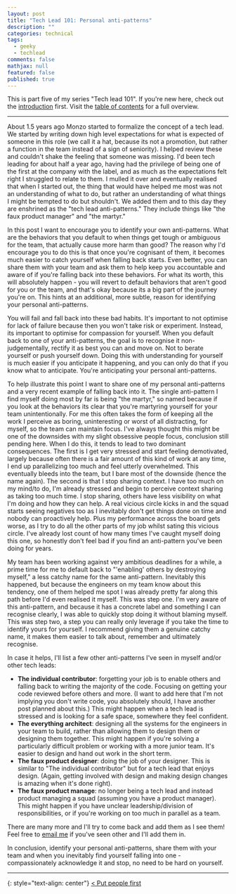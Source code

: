 ```yaml
---
layout: post
title: "Tech Lead 101: Personal anti-patterns"
description: ""
categories: technical
tags:
  - geeky
  - techlead
comments: false
mathjax: null
featured: false
published: true
---
```


This is part five of my series "Tech lead 101". If you're new here, check out the [introduction]({{site.url}}/technical/tech-lead-101-intro) first. Visit the [table of contents]({{site.url}}/technical/tech-lead-101) for a full overview.

----

About 1.5 years ago Monzo started to formalize the concept of a tech lead. We started by writing down high level expectations for what is expected of someone in this role (we call it a hat, because its not a promotion, but rather a function in the team instead of a sign of seniority). I helped review these and couldn't shake the feeling that someone was missing. I'd been tech leading for about half a year ago, having had the privilege of being one of the first at the company with the label, and as much as the expectations felt right I struggled to relate to them. I mulled it over and eventually realised that when I started out, the thing that would have helped me most was not an understanding of what to do, but rather an understanding of what things I might be tempted to do but shouldn't. We added them and to this day they are enshrined as the "tech lead anti-patterns." They include things like "the faux product manager" and "the martyr."

In this post I want to encourage you to identify your own anti-patterns. What are the behaviors that you default to when things get tough or ambiguous for the team, that actually cause more harm than good? The reason why I'd encourage you to do this is that once you're cognisant of them, it becomes much easier to catch yourself when falling back starts. Even better, you can share them with your team and ask them to help keep you accountable and aware of if you're falling back into these behaviors. For what its worth, this will absolutely happen - you will revert to default behaviors that aren't good for you or the team, and that's okay because its a big part of the journey you're on. This hints at an additional, more subtle, reason for identifying your personal anti-patterns.

You will fail and fall back into these bad habits. It's important to not optimise for lack of failure because then you won't take risk or experiment. Instead, its important to optimise for compassion for yourself. When you default back to one of your anti-patterns, the goal is to recognise it non-judgementally, rectify it as best you can and move on. Not to berate yourself or push yourself down. Doing this with understanding for yourself is much easier if you anticipate it happening, and you can only do that if you know what to anticipate. You're anticipating your personal anti-patterns.

To help illustrate this point I want to share one of my personal anti-patterns and a very recent example of falling back into it. The single anti-pattern I find myself doing most by far is being "the martyr," so named because if you look at the behaviors its clear that you're martyring yourself for your team unintentionally. For me this often takes the form of keeping all the work I perceive as boring, uninteresting or worst of all distracting, for myself, so the team can maintain focus. I've always thought this might be one of the downsides with my slight obsessive people focus, conclusion still pending here. When I do this, it tends to lead to two dominant consequences. The first is I get very stressed and start feeling demotivated, largely because often there is a fair amount of this kind of work at any time, I end up parallelizing too much and feel utterly overwhelmed. This eventually bleeds into the team, but I bare most of the downside (hence the name again). The second is that I stop sharing context. I have too much on my mind/to do, I'm already stressed and begin to perceive context sharing as taking too much time. I stop sharing, others have less visibility on what I'm doing and how they can help. A real vicious circle kicks in and the squad starts seeing negatives too as I inevitably don't get things done on time and nobody can proactively help. Plus my performance across the board gets worse, as I try to do all the other parts of my job whilst sating this vicious circle. I've already lost count of how many times I've caught myself doing this one, so honestly don't feel bad if you find an anti-pattern you've been doing for years.

My team has been working against very ambitious deadlines for a while, a prime time for me to default back to "'enabling' others by destroying myself," a less catchy name for the same anti-pattern. Inevitably this happened, but because the engineers on my team know about this tendency, one of them helped me spot I was already pretty far along this path before I'd even realised it myself. This was step one. I'm very aware of this anti-pattern, and because it has a concrete label and something I can recognise clearly, I was able to quickly stop doing it without blaming myself. This was step two, a step you can really only leverage if you take the time to identify yours for yourself. I recommend giving them a genuine catchy name, it makes them easier to talk about, remember and ultimately recognise.

In case it helps, I'll list a few other anti-patterns I've seen in myself and/or other tech leads:

- **The individual contributor**: forgetting your job is to enable others and falling back to writing the majority of the code. Focusing on getting your code reviewed before others and more. (I want to add here that I'm not implying you don't write code, you absolutely should, I have another post planned about this.) This might happen when a tech lead is stressed and is looking for a safe space, somewhere they feel confident.
- **The everything architect**: designing all the systems for the engineers in your team to build, rather than allowing them to design them or designing them together. This might happen if you're solving a particularly difficult problem or working with a more junior team. It's easier to design and hand out work in the short term.
- **The faux product designer**: doing the job of your designer. This is similar to "The individual contributor" but for a tech lead that enjoys design. (Again, getting involved with design and making design changes is amazing when it's done right).
- **The faux product manage**: no longer being a tech lead and instead product managing a squad (assuming you have a product manager). This might happen if you have unclear leadership/division of responsibilities, or if you're working on too much in parallel as a team.

There are many more and I'll try to come back and add them as I see them! Feel free to [email me]({{site.url}}/about) if you've seen other and I'll add them in.

In conclusion, identify your personal anti-patterns, share them with your team and when you inevitably find yourself falling into one - compassionately acknowledge it and stop, no need to be hard on yourself.

----

{: style="text-align: center"}
[< Put people first]({{site.url}}/technical/tech-lead-101-put-people-first)
